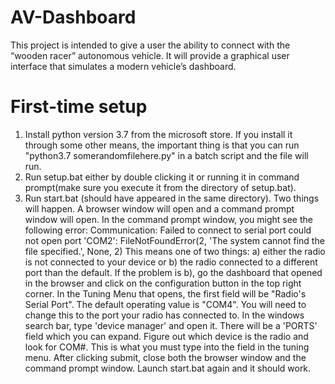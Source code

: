 # AV-Dashboard
This project is intended to give a user the ability to connect with the “wooden racer” autonomous vehicle. It will provide a graphical user interface that simulates a modern vehicle’s dashboard.


# First-time setup
1. Install python version 3.7 from the microsoft store. If you install it through some other means, the important thing is that you can run "python3.7 somerandomfilehere.py" in a batch script and the file will run.
2. Run setup.bat either by double clicking it or running it in command prompt(make sure you execute it from the directory of setup.bat).
3. Run start.bat (should have appeared in the same directory). Two things will happen. A browser window will open and a command prompt window will open. In the command prompt window, you might see the following error:
  Communication: Failed to connect to serial port could not open port 'COM2': FileNotFoundError(2, 'The system cannot find the file specified.', None, 2)
This means one of two things: a) either the radio is not connected to your device or b) the radio connected to a different port than the default. If the problem is b), go the dashboard that opened in the browser and click on the configuration button in the top right corner. In the Tuning Menu that opens, the first field will be "Radio's Serial Port". The default operating value is "COM4". You will need to change this to the port your radio has connected to. In the windows search bar, type 'device manager' and open it. There will be a 'PORTS' field which you can expand. Figure out which device is the radio and look for COM#. This is what you must type into the field in the tuning menu. After clicking submit, close both the browser window and the command prompt window. Launch start.bat again and it should work.
